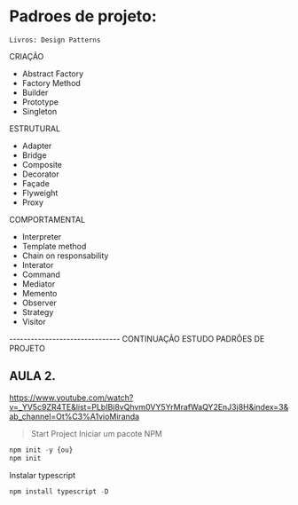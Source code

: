 # Padroes de projeto:
    Livros: Design Patterns


CRIAÇÃO
- Abstract Factory
- Factory Method
- Builder
- Prototype
- Singleton

ESTRUTURAL
- Adapter
- Bridge
- Composite
- Decorator
- Façade
- Flyweight
- Proxy

COMPORTAMENTAL
- Interpreter
- Template method
- Chain on responsability
- Interator
- Command
- Mediator
- Memento
- Observer
- Strategy
- Visitor








------------------------------- CONTINUAÇÃO ESTUDO PADRÕES DE PROJETO
## AULA 2.

https://www.youtube.com/watch?v=_YV5c9ZR4TE&list=PLbIBj8vQhvm0VY5YrMrafWaQY2EnJ3j8H&index=3&ab_channel=Ot%C3%A1vioMiranda

> Start Project
Iniciar um pacote NPM
```Javascript
npm init -y {ou}
npm init
```

Instalar typescript

```Javascript
npm install typescript -D
```


